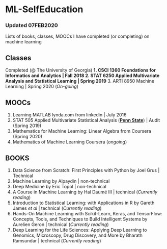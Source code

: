 # ML-SelfEducation
### Updated 07FEB2020

Lists of books, classes, MOOCs I have completed (or completing) on machine learning

## Classes

Completed (@ The University of Georgia)
**1. CSCI 1360 Foundations for Informatics and Analytics | Fall 2018
2. STAT 6250 Applied Multivariate Analysis and Statistical Learning | Spring 2019**
3. ARTI 8950 Machine Learning | Spring 2020 (*On-going*)

## MOOCs

1. Learning MATLAB lynda.com from linkedin | July 2016
2. STAT 505 Applied Multivariate Statistical Analysis (__[Penn State](https://online.stat.psu.edu/stat505/)__)  | Audit (Spring 2019)
3. Mathematics for Machine Learning: Linear Algebra from Coursera (Spring 2020)
4. Mathematics of Machine Learning Coursera (*ongoing*)

## BOOKS
1. Data Science from Scratch: First Principles with Python by Joel Grus | Technical 
2. Machine Learning by Alpaydin | non-technical 
3. Deep Medicine by Eric Topol | non-technical
4. A Course in Machine Learning by Hal Daumé III | technical (*Currently reading*)
5. Introduction to Statistical Learning: with Applications in R by Gareth James _et al_  | technical (*Currently reading*)
6. Hands-On Machine Learning with Scikit-Learn, Keras, and TensorFlow: Concepts, Tools, and Techniques to Build Intelligent Systems by Aurelien Geron | technical (*Currently reading*)
7. Deep Learning for the Life Sciences: Applying Deep Learning to Genomics, Microscopy, Drug Discovery, and More by Bharath Ramsundar | technical (*Currently reading*)



